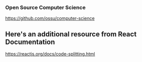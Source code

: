 ### Open Source Computer Science

https://github.com/ossu/computer-science

## Here's an additional resource from React Documentation

https://reactjs.org/docs/code-splitting.html